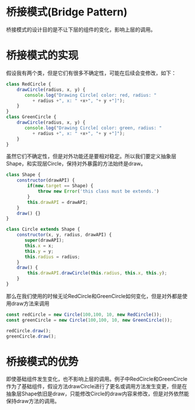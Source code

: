 # 桥接模式(Bridge Pattern)
桥接模式的设计目的是不让下层的组件的变化，影响上层的调用。

# 桥接模式的实现
假设我有两个类，但是它们有很多不确定性，可能在后续会变修改，如下：
```js
class RedCircle {
    drawCircle(radius, x, y) {
       console.log("Drawing Circle[ color: red, radius: "
          + radius +", x: " +x+", "+ y +"]");
    }
}
class GreenCircle {
    drawCircle(radius, x, y) {
       console.log("Drawing Circle[ color: green, radius: "
          + radius +", x: " +x+", "+ y +"]");
    }
}
```
虽然它们不确定性，但是对外功能还是要相对稳定。所以我们要定义抽象层Shape，和实现层Circle，保持对外暴露的方法始终是draw。
```js
class Shape {
    constructor(drawAPI) {
        if(new.target == Shape) {
            throw new Error('this class must be extends.')
        }
        this.drawAPI = drawAPI;
    }
    draw() {}
}

class Circle extends Shape {
    constructor(x, y, radius, drawAPI) {
       super(drawAPI);
       this.x = x;  
       this.y = y;  
       this.radius = radius;
    }
    draw() {
        this.drawAPI.drawCircle(this.radius, this.x, this.y);
    }
}
```
那么在我们使用的时候无论RedCircle和GreenCircle如何变化，但是对外都是使用draw方法来调用
```js
const redCircle = new Circle(100,100, 10, new RedCircle());
const greenCircle = new Circle(100,100, 10, new GreenCircle());

redCircle.draw();
greenCircle.draw();
```
# 桥接模式的优势
即使基础组件发生变化，也不影响上层的调用。例子中RedCircle和GreenCircle作为了基础组件，假设方法drawCircle进行了更名或调用方法发生变更，但是在抽象层Shape依旧是draw，只能修改Circle的draw内容来修改，但是对外依然能保持draw方法的调用。